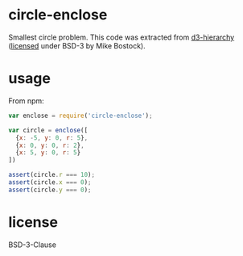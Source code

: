 # circle-enclose

Smallest circle problem. This code was extracted from [d3-hierarchy](https://github.com/d3/d3-hierarchy)
([licensed](https://github.com/d3/d3-hierarchy/blob/master/LICENSE) under BSD-3 by Mike Bostock).

# usage

From npm:

``` js
var enclose = require('circle-enclose');

var circle = enclose([
  {x: -5, y: 0, r: 5},
  {x: 0, y: 0, r: 2},
  {x: 5, y: 0, r: 5}
])

assert(circle.r === 10);
assert(circle.x === 0);
assert(circle.y === 0);
```


# license

BSD-3-Clause
